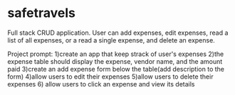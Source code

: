 # safetravels
Full stack CRUD application. User can add expenses, edit expenses, read a list of all expenses, or a read a single expense, and delete an expense. 

Project prompt:
1)create an app that keep strack of user's expenses
2)the expense table should display the expense, vendor name, and the amount paid
3)create an add expense form below the table(add description to the form)
4)allow users to edit their expenses
5)allow users to delete their expenses
6) allow users to click an expense and view its details
